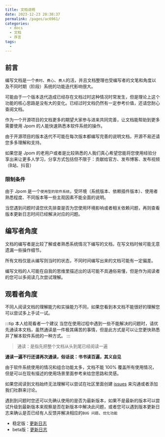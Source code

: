 ```yaml
---
title: 文档说明
date: 2023-12-23 20:38:37
permalink: /pages/ac6961/
categories:
  - docs
  - 文档
  - 序言
tags:
  - 
---
```


## 前言

编写文档是一个`费时`、`费心`、`费人`的活，并且文档整理也受编写者的文笔和角度以及不同时期（阶段）系统的功能迭代影响很大。

可能由于一个版本迭代造成已经存在文档过时这种情况时常发生，但是理论上这个功能的核心思路是没有大的变化。已经过时文档仍然有一定参考价值，还请您耐心查阅文档。

作为一个开源项目的文档更多的期望大家参与进来共同完善，让文档能帮助到更多需要使用 Jpom 的人能快速熟悉本软件系统的操作。

由于开源项目的版本迭代不可能在每次版本都编写完善的说明文档，开源不易还请您多多理解和支持。

如果您是 Jpom 的老用户或者是比较熟悉的人我们真心希望您能将您使用经验分享出来让更多人学习，分享方式包括但不限于：贡献给官方、发布博客、发布视频（B站、抖音）


### 限制条件

由于 Jpom 是一个`使用型的软件系统`，受环境（系统版本、依赖插件版本）、使用者熟悉程度、不同版本等一些主观因素不能全面的说明。

当您遇到问题时请您优先排查是否为您使用环境影响或者相关依赖问题，再则查看版本更新日志时间已经解决对应的问题。


## 编写者角度

文档的编写者是比较了解或者熟悉系统情况下编写的文档，在写文档时候可能无意遗漏一些操作细节。

所有文档仅是从编写则当时的状态，不同时间编写出来的文档可能有一定偏差。

编写文档的人可能在自我的思维里描述出的话可能不具通俗易懂，但是作为阅读者的您可以多阅读几次尝试理解。


## 观看者角度

不同人阅读文档的理解能力和实操能力不同，如果您看到本文档不能很好的理解您可以尝试多上手试一试。


:::tip 本人给观看者一个建议
当您在使用过程中遇到一些不能解决的问题时，请优先通读本文档，虽然通读是一件极其痛苦的事情，但是此方式是可以让您更快熟悉并了解本软件系统的一种方式。
:::

> 通读：是指先把整个文档从头到尾已经阅读一遍

**通读一遍不行还请再次通读，俗话说：书书读百遍，其义自见**

由于软件系统使用的情况和组合功能太多，文档不能 100% 覆盖所有使用情况，但是可以在现有描述的使用场景里面参考来给您思路和灵感。

如果您阅读到文档始终无法理解可以尝试在社区里面创建 [issues](https://gitee.com/dromara/Jpom/issues) 来沟通或者添加我们社群来讨论。

遇到到问题时您还可以先确认使用的是否为最新版本，如果不是最新的版本可以尝试升级到最新版本来观察是否在新版本中解决此问题，或者您可以遇到版本更新日志来确认是否已经有人反馈并解决相应的`BUG 问题`、`优化功能`

- 稳定版：[更新日志](https://jpom.top/pages/changelog/new/)
- beta版：[更新日志](https://jpom.top/pages/changelog/new-beta/)


